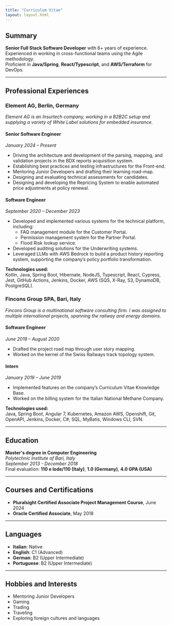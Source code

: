 ```yaml
---
title: "Curriculum Vitae"
layout: layout.html
---
```


## Summary
**Senior Full Stack Software Developer** with 6+ years of experience.  
Experienced in working in cross-functional teams using the Agile methodology.  
Proficient in **Java/Spring**, **React/Typescript**, and **AWS/Terraform** for DevOps.

---

## Professional Experiences

### **Element AG, Berlin, Germany**
*Element AG is an Insurtech company, working in a B2B2C setup and supplying a variety of White Label solutions for embedded insurance.*

#### **Senior Software Engineer**  
*January 2024 – Present*
- Driving the architecture and development of the parsing, mapping, and validation projects in the BDX reports acquisition system.
- Establishing best practices and testing infrastructures for the Front-end.
- Mentoring Junior Developers and drafting their learning road-map.
- Designing and evaluating technical assessments for candidates.
- Designing and developing the Repricing System to enable automated price adjustments at policy renewal.

#### **Software Engineer**  
*September 2020 – December 2023*
- Developed and implemented various systems for the technical platform, including:
  - FAQ management module for the Customer Portal.
  - Permission management system for the Partner Portal.
  - Flood Risk lookup service.
- Developed auditing solutions for the Underwriting systems.
- Leveraged LLMs with AWS Bedrock to build a product history reporting system, supporting the company’s policy portfolio transformation.

**Technologies used:**  
Kotlin, Java, Spring Boot, Hibernate, NodeJS, Typescript, React, Cypress, Jest, GitHub Actions, Jenkins, Docker, AWS (SQS, X-Ray, S3, DynamoDB, PostgreSQL).

### **Fincons Group SPA, Bari, Italy**
*Fincons Group is a multinational software consulting firm. I was assigned to multiple international projects, spanning the railway and energy domains.*

#### **Software Engineer**  
*June 2019 – August 2020*
- Drafted the project road map through user story mapping.
- Worked on the kernel of the Swiss Railways track topology system.

#### **Intern**  
*January 2019 – June 2019*
- Implemented features on the company’s Curriculum Vitae Knowledge Base.
- Worked on the billing system for the Italian National Methane Company.

**Technologies used:**  
Java, Spring Boot, Angular 7, Kubernetes, Amazon AWS, Openshift, Git, OpenAPI, Jenkins, Docker, C#, SQL, MyBatis, Windows CLI, SVN.

---

## Education
**Master's degree in Computer Engineering**  
*Polytechnic Institute of Bari, Italy*  
*September 2013 - December 2018*  
Final evaluation: **110 e lode/110 (Italy)**, **1.0 (Germany)**, **4.0 GPA (USA)**

---

## Courses and Certifications
- **Pluralsight Certified Associate Project Management Course**, June 2024
- **Oracle Certified Associate**, May 2018

---

## Languages
- **Italian**: Native  
- **English**: C1 (Advanced)  
- **German**: B2 (Upper Intermediate)  
- **Portuguese**: B2 (Upper Intermediate)

---

## Hobbies and Interests
- Mentoring Junior Developers  
- Gaming  
- Trading  
- Traveling  
- Exploring foreign cultures and languages